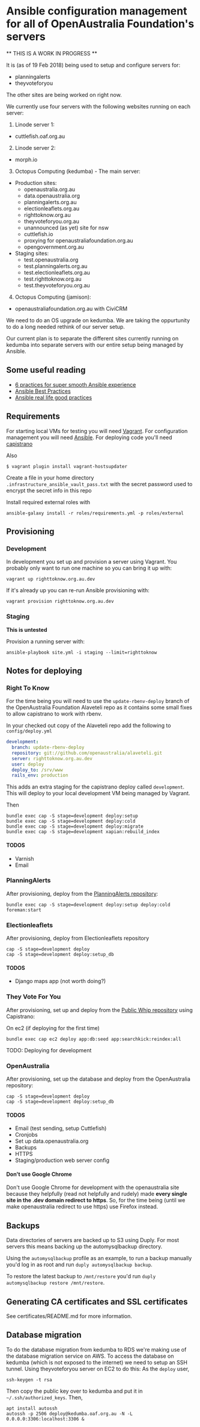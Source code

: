 # Ansible configuration management for all of OpenAustralia Foundation's servers

** THIS IS A WORK IN PROGRESS **

It is (as of 19 Feb 2018) being used to setup and configure servers for:
* planningalerts
* theyvoteforyou

The other sites are being worked on right now.

We currently use four servers with the following websites running on each server:

1. Linode server 1:
  * cuttlefish.oaf.org.au
2. Linode server 2:
  * morph.io
3. Octopus Computing (kedumba) - The main server:
  * Production sites:
    * openaustralia.org.au
    * data.openaustralia.org
    * planningalerts.org.au
    * electionleaflets.org.au
    * righttoknow.org.au
    * theyvoteforyou.org.au
    * unannounced (as yet) site for nsw
    * cuttlefish.io
    * proxying for openaustraliafoundation.org.au
    * opengovernment.org.au
  * Staging sites:
    * test.openaustralia.org
    * test.planningalerts.org.au
    * test.electionleaflets.org.au
    * test.righttoknow.org.au
    * test.theyvoteforyou.org.au
4. Octopus Computing (jamison):
  * openaustraliafoundation.org.au with CiviCRM

We need to do an OS upgrade on kedumba. We are taking the oppurtunity to do a long needed rethink of our server setup.

Our current plan is to separate the different sites currently running on kedumba into separate servers with our entire setup being managed by Ansible.

## Some useful reading

* [6 practices for super smooth Ansible experience](http://hakunin.com/six-ansible-practices)
* [Ansible Best Practices](http://docs.ansible.com/playbooks_best_practices.html)
* [Ansible real life good practices](https://www.reinteractive.net/posts/167-ansible-real-life-good-practices)

## Requirements

For starting local VMs for testing you will need [Vagrant](https://www.vagrantup.com/).
For configuration management you will need [Ansible](http://docs.ansible.com/).
For deploying code you'll need [capistrano](http://capistranorb.com/)

Also
```
$ vagrant plugin install vagrant-hostsupdater
```

Create a file in your home directory `.infrastructure_ansible_vault_pass.txt` with the secret
password used to encrypt the secret info in this repo

Install required external roles with
```
ansible-galaxy install -r roles/requirements.yml -p roles/external
```

## Provisioning

### Development

In development you set up and provision a server using Vagrant. You probably only want to run
one machine so you can bring it up with:

    vagrant up righttoknow.org.au.dev

If it's already up you can re-run Ansible provisioning with:

    vagrant provision righttoknow.org.au.dev

### Staging

**This is untested**

Provision a running server with:

    ansible-playbook site.yml -i staging --limit=righttoknow

## Notes for deploying

### Right To Know

For the time being you will need to use the `update-rbenv-deploy` branch of the OpenAustralia
Foundation Alaveteli repo as it contains some small fixes to allow capistrano to work with rbenv.

In your checked out copy of the Alaveteli repo add the following to `config/deploy.yml`

```yaml
development:
  branch: update-rbenv-deploy
  repository: git://github.com/openaustralia/alaveteli.git
  server: righttoknow.org.au.dev
  user: deploy
  deploy_to: /srv/www
  rails_env: production
```

This adds an extra staging for the capistrano deploy called `development`. This will deploy to your
local development VM being managed by Vagrant.

Then
```
bundle exec cap -S stage=development deploy:setup
bundle exec cap -S stage=development deploy:cold
bundle exec cap -S stage=development deploy:migrate
bundle exec cap -S stage=development xapian:rebuild_index
```

#### TODOS

* Varnish
* Email

### PlanningAlerts

After provisioning, deploy from the [PlanningAlerts repository](https://github.com/openaustralia/planningalerts-app/):

```
bundle exec cap -S stage=development deploy:setup deploy:cold foreman:start
```

### Electionleaflets

After provisioning, deploy from Electionleaflets repository
```
cap -S stage=development deploy
cap -S stage=development deploy:setup_db
```

#### TODOS

* Django maps app (not worth doing?)

### They Vote For You

After provisioning, set up and deploy from the
[Public Whip repository](https://github.com/openaustralia/publicwhip/)
using Capistrano:

On ec2 (if deploying for the first time)
```
bundle exec cap ec2 deploy app:db:seed app:searchkick:reindex:all
```

TODO: Deploying for development

### OpenAustralia

After provisioning, set up the database and deploy from the OpenAustralia repository:
```
cap -S stage=development deploy
cap -S stage=development deploy:setup_db
```

#### TODOS

* Email (test sending, setup Cuttlefish)
* Cronjobs
* Set up data.openaustralia.org
* Backups
* HTTPS
* Staging/production web server config

#### Don't use Google Chrome

Don't use Google Chrome for development with the openaustralia site because they helpfully (read
not helpfully and rudely) made **every single site in the .dev domain redirect to https**. So,
for the time being (until we make openaustralia redirect to use https) use Firefox instead.

## Backups

Data directories of servers are backed up to S3 using Duply. For most servers this means backing up the automysqlbackup directory.

Using the `automysqlbackup` profile as an example, to run a backup manually you'd log in as root and run `duply automysqlbackup backup`.

To restore the latest backup to `/mnt/restore` you'd run `duply automysqlbackup restore /mnt/restore`.

## Generating CA certificates and SSL certificates

See certificates/README.md for more information.

## Database migration

To do the database migration from kedumba to RDS we're making use of the database migration service
on AWS. To access the database on kedumba (which is not exposed to the internet) we need to setup
an SSH tunnel. Using theyvoteforyou server on EC2 to do this:
As the `deploy` user,
```
ssh-keygen -t rsa
```
Then copy the public key over to kedumba and put it in `~/.ssh/authorized_keys`. Then,
```
apt install autossh
autossh -p 2506 deploy@kedumba.oaf.org.au -N -L 0.0.0.0:3306:localhost:3306 &
```
